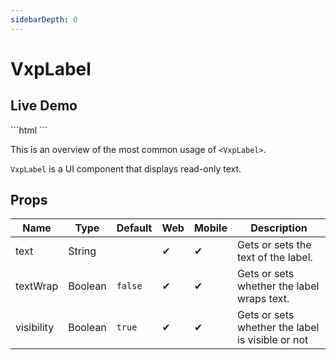 ```yaml
---
sidebarDepth: 0
---
```


# VxpLabel
## Live Demo

<DocExampleBox :liveDemoMode="true">
```html
<VxpLabel text="Label" />
```
<VxpLabelLiveDemo />
</DocExampleBox>

This is an overview of the most common usage of `<VxpLabel>`.

`VxpLabel` is a UI component that displays read-only text.

## Props

| Name       | Type    | Default | Web | Mobile | Description |
| ---------- | ------- | ------- | --- | ------ | ----------- |
| text       | String  |         | ✔   | ✔      | Gets or sets the text of the label. |
| textWrap   | Boolean | `false` | ✔   | ✔      | Gets or sets whether the label wraps text. |
| visibility | Boolean | `true`  | ✔   | ✔      | Gets or sets whether the label is visible or not |
